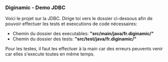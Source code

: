 ### Diginamic - Demo JDBC

Voici le projet sur la JDBC. Dirige toi vers le dossier ci-dessous afin de pouvoir effectuer les tests et exexcutions de code nécessaires:

- Chemin du dossier des executables: **"src/main/java/fr.diginamic/"**
- Chemin du dossier des tests: **"src/test/java/fr.diginamic/"**

Pour les testes, il faut les effectuer à la main car des erreurs peuvents venir car elles s'execute toutes en même temps.

